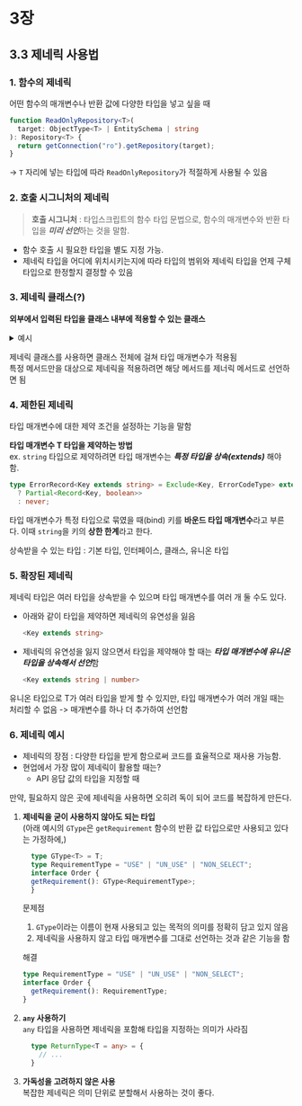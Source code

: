 # 3장

## 3.3 제네릭 사용법

### 1. 함수의 제네릭

어떤 함수의 매개변수나 반환 값에 다양한 타입을 넣고 싶을 때

```ts
function ReadOnlyRepository<T>(
  target: ObjectType<T> | EntitySchema | string
): Repository<T> {
  return getConnection("ro").getRepository(target);
}
```
-> `T` 자리에 넣는 타입에 따라 `ReadOnlyRepository`가 적절하게 사용될 수 있음

### 2. 호출 시그니처의 제네릭

> **호출 시그니처** : 타입스크립트의 함수 타입 문법으로, 함수의 매개변수와 반환 타입을 ***미리 선언***하는 것을 말함.  

- 함수 호출 시 필요한 타입을 별도 지정 가능.  
- 제네릭 타입을 어디에 위치시키는지에 따라 타입의 범위와 제네릭 타입을 언제 구체 타입으로 한정할지 결정할 수 있음

### 3. 제네릭 클래스(?)

**외부에서 입력된 타입을 클래스 내부에 적용할 수 있는 클래스**

<details>
<summary>예시</summary>

```ts
class LocalDB<T> {
  // ...
  async put(table: string, row: T): Promise<T> {
    return new Promise<T>((resolved, rejected) => {
      /* T 타입의 데이터를 DB에 저장 */
    });
  }

  async get(table: string, key: any): Promise<T> {
    return new Promise<T>((resolved, rejected) => {
      /* T 타입의 데이터를 DB에서 가져옴 */
    });
  }

  async getTable(table: string): Promise<T[]> {
    return new Promise<T[]>((resolved, rejected) => {
      /* T[] 타입의 데이터를 DB에서 가져옴 */
    });
  }
}

export default class IndexDB implements ICacheStore {
  private _DB?: LocalDB<{
    key: string;
    value: Promise<Record<string, unknown>>;
    cacheTTL: number;
  }>;

  private DB() {
    if (!this._DB) {
      this._DB = new LocalDB("localCache", {
        ver: 6,
        tables: [{ name: TABLE_NAME, keyPath: "key" }],
      });
    }
    return this._DB;
  }
}
```
  클래스 이름 뒤에 타입 매개변수인 `<T>`를 선언해줌.   
  `<T>`는 메서드의 매개변수나 반환 타입으로 사용될 수 있다.   
  `LocalDB` 클래스는 외부에서 `{ key: string; value: Promise<Record<string, unknown>>; cacheTTL: number }` 타입을 받아들여 클래스 내부에서 사용될 제네릭 타입으로 결정됨
</details>


제네릭 클래스를 사용하면 클래스 전체에 걸쳐 타입 매개변수가 적용됨   
특정 메서드만을 대상으로 제네릭을 적용하려면 해당 메서드를 제너릭 메서드로 선언하면 됨   

### 4. 제한된 제네릭

타입 매개변수에 대한 제약 조건을 설정하는 기능을 말함

**타입 매개변수 T 타입을 제약하는 방법**   
ex. `string` 타입으로 제약하려면 타입 매개변수는 ***특정 타입을 상속(extends)*** 해야 함.

```ts
type ErrorRecord<Key extends string> = Exclude<Key, ErrorCodeType> extends never
  ? Partial<Record<Key, boolean>>
  : never;
```

타입 매개변수가 특정 타입으로 묶였을 때(bind) 키를 **바운드 타입 매개변수**라고 부른다. 이때 `string`을 키의 **상한 한계**라고 한다.   

상속받을 수 있는 타입 :  기본 타입, 인터페이스, 클래스, 유니온 타입


### 5. 확장된 제네릭
제네릭 타입은 여러 타입을 상속받을 수 있으며 타입 매개변수를 여러 개 둘 수도 있다.   

- 아래와 같이 타입을 제약하면 제네릭의 유연성을 잃음
  ```ts
  <Key extends string> 
  ```
- 제네릭의 유연성을 잃지 않으면서 타입을 제약해야 할 때는 ***타입 매개변수에 유니온 타입을 상속해서 선언***함
  ```ts
  <Key extends string | number>
  ```
유니온 타입으로 T가 여러 타입을 받게 할 수 있지만, 타입 매개변수가 여러 개일 때는 처리할 수 없음 -> 매개변수를 하나 더 추가하여 선언함   

### 6. 제네릭 예시
- 제네릭의 장점 : 다양한 타입을 받게 함으로써 코드를 효율적으로 재사용 가능함.   
- 현업에서 가장 많이 제네릭이 활용할 때는? 
  - API 응답 값의 타입을 지정할 때

만약, 필요하지 않은 곳에 제네릭을 사용하면 오히려 독이 되어 코드를 복잡하게 만든다.   
  1. **제네릭을 굳이 사용하지 않아도 되는 타입**    
    (아래 예시의 `GType`은 `getRequirement` 함수의 반환 값 타입으로만 사용되고 있다는 가정하에,)
      ```ts
        type GType<T> = T;
        type RequirementType = "USE" | "UN_USE" | "NON_SELECT";
        interface Order {
        getRequirement(): GType<RequirementType>;
        }
      ```
      문제점
      1. `GType`이라는 이름이 현재 사용되고 있는 목적의 의미를 정확히 담고 있지 않음
      2. 제네릭을 사용하지 않고 타입 매개변수를 그대로 선언하는 것과 같은 기능을 함    

      해결   
        ```ts
        type RequirementType = "USE" | "UN_USE" | "NON_SELECT";
        interface Order {
          getRequirement(): RequirementType;
        }
        ```

  2. **`any` 사용하기**    
      `any` 타입을 사용하면 제네릭을 포함해 타입을 지정하는 의미가 사라짐   
      ```ts
        type ReturnType<T = any> = {
          // ...
        }
      ```

  3. **가독성을 고려하지 않은 사용**   
    복잡한 제네릭은 의미 단위로 분할해서 사용하는 것이 좋다.

